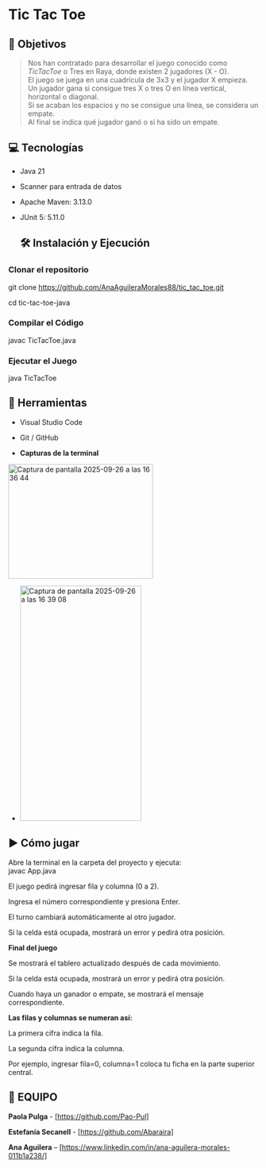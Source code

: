 # Tic Tac Toe

## 🎯 Objetivos

> Nos han contratado para desarrollar el juego conocido como *TicTacToe* o Tres en Raya, donde existen 2 jugadores (X - O).  
> El juego se juega en una cuadrícula de 3x3 y el jugador X empieza.  
> Un jugador gana si consigue tres X o tres O en línea vertical, horizontal o diagonal.  
> Si se acaban los espacios y no se consigue una línea, se considera un empate.  
> Al final se indica qué jugador ganó o si ha sido un empate.

## 💻 Tecnologías

- Java 21
- Scanner para entrada de datos
- Apache Maven: 3.13.0
- JUnit 5: 5.11.0

  ## 🛠️ Instalación y Ejecución

 ###  Clonar el repositorio

git clone https://github.com/AnaAguileraMorales88/tic_tac_toe.git

cd tic-tac-toe-java

 ### Compilar el Código

 javac TicTacToe.java

 ###  Ejecutar el Juego

 java TicTacToe


## 🔧 Herramientas

- Visual Studio Code  
- Git / GitHub

- **Capturas de la terminal**
<img width="291" height="231" alt="Captura de pantalla 2025-09-26 a las 16 36 44" src="https://github.com/user-attachments/assets/f81c100d-2edd-45f1-9b73-8efd36111c47" />

- <img width="244" height="474" alt="Captura de pantalla 2025-09-26 a las 16 39 08" src="https://github.com/user-attachments/assets/f3f91cd9-a61b-4c93-a270-f16670063984" />

## ▶ Cómo jugar

   Abre la terminal en la carpeta del proyecto y ejecuta:  
   javac App.java

El juego pedirá ingresar fila y columna (0 a 2).

Ingresa el número correspondiente y presiona Enter.

El turno cambiará automáticamente al otro jugador.

Si la celda está ocupada, mostrará un error y pedirá otra posición.

**Final del juego**

Se mostrará el tablero actualizado después de cada movimiento.

Si la celda está ocupada, mostrará un error y pedirá otra posición.

Cuando haya un ganador o empate, se mostrará el mensaje correspondiente.

**Las filas y columnas se numeran así:**

La primera cifra indica la fila.

La segunda cifra indica la columna.

Por ejemplo, ingresar fila=0, columna=1 coloca tu ficha en la parte superior central.

## 🤝 EQUIPO

**Paola Pulga** - [https://github.com/Pao-Pul]

**Estefanía Secanell** - [https://github.com/Abaraira]

**Ana Aguilera** – [https://www.linkedin.com/in/ana-aguilera-morales-011b1a238/]



